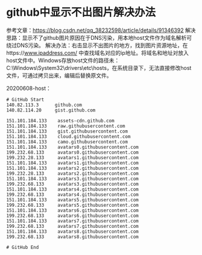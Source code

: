 # github中显示不出图片解决办法
参考文章：https://blog.csdn.net/qq_38232598/article/details/91346392
解决思路：显示不了github图片原因在于DNS污染，用本地host文件作为域名解析可绕过DNS污染。
解决办法：右击显示不出图片的地方，找到图片资源地址，在https://www.ipaddress.com/ 中查找域名对应的ip地址。将域名和地址对放入host文件中。Windows存放host文件的路径未：C:\Windows\System32\drivers\etc\hosts，在系统目录下，无法直接修改host文件，可通过拷贝出来，编辑后替换原文件。

20200608-host：
```
# GitHub Start 
140.82.113.3      github.com
140.82.114.20     gist.github.com

151.101.184.133    assets-cdn.github.com
151.101.184.133    raw.githubusercontent.com
151.101.184.133    gist.githubusercontent.com
151.101.184.133    cloud.githubusercontent.com
151.101.184.133    camo.githubusercontent.com
151.101.184.133    avatars0.githubusercontent.com
199.232.68.133     avatars0.githubusercontent.com
199.232.28.133     avatars1.githubusercontent.com
151.101.184.133    avatars1.githubusercontent.com
151.101.184.133    avatars2.githubusercontent.com
199.232.28.133     avatars2.githubusercontent.com
151.101.184.133    avatars3.githubusercontent.com
199.232.68.133     avatars3.githubusercontent.com
151.101.184.133    avatars4.githubusercontent.com
199.232.68.133     avatars4.githubusercontent.com
151.101.184.133    avatars5.githubusercontent.com
199.232.68.133     avatars5.githubusercontent.com
151.101.184.133    avatars6.githubusercontent.com
199.232.68.133     avatars6.githubusercontent.com
151.101.184.133    avatars7.githubusercontent.com
199.232.68.133     avatars7.githubusercontent.com
151.101.184.133    avatars8.githubusercontent.com
199.232.68.133     avatars8.githubusercontent.com

# GitHub End
```


